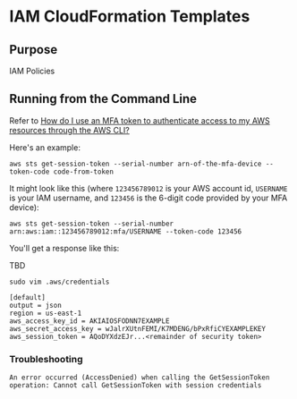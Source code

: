 # IAM CloudFormation Templates

## Purpose

IAM Policies


## Running from the Command Line

Refer to [How do I use an MFA token to authenticate access to my AWS resources through the AWS CLI?](https://aws.amazon.com/premiumsupport/knowledge-center/authenticate-mfa-cli/)

Here's an example:

```aws sts get-session-token --serial-number arn-of-the-mfa-device --token-code code-from-token```

It might look like this (where `123456789012` is your AWS account id, `USERNAME` is your IAM username, and `123456` is the 6-digit code provided by your MFA device):

```aws sts get-session-token --serial-number arn:aws:iam::123456789012:mfa/USERNAME --token-code 123456```

You'll get a response like this: 

TBD

```sudo vim .aws/credentials```


```
[default]
output = json
region = us-east-1
aws_access_key_id = AKIAIOSFODNN7EXAMPLE
aws_secret_access_key = wJalrXUtnFEMI/K7MDENG/bPxRfiCYEXAMPLEKEY
aws_session_token = AQoDYXdzEJr...<remainder of security token>
```


### Troubleshooting

```An error occurred (AccessDenied) when calling the GetSessionToken operation: Cannot call GetSessionToken with session credentials```

